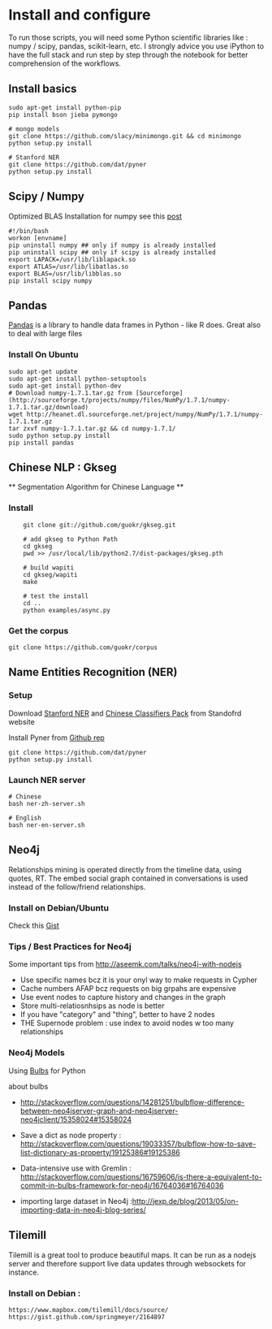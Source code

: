 # Install and configure

To run those scripts, you will need some Python scientific libraries like : numpy / scipy, pandas, scikit-learn, etc. I strongly advice you use iPython to have the full stack and run step by step through the notebook for better comprehension of the workflows.

## Install basics

    sudo apt-get install python-pip
    pip install bson jieba pymongo

    # mongo models
    git clone https://github.com/slacy/minimongo.git && cd minimongo 
    python setup.py install

    # Stanford NER
    git clone https://github.com/dat/pyner
    python setup.py install

## Scipy / Numpy

Optimized BLAS Installation for numpy see this [post](http://williamjohnbert.com/2012/03/how-to-install-accelerated-blas-into-a-python-virtualenv/)

    #!/bin/bash
    workon [envname]
    pip uninstall numpy ## only if numpy is already installed
    pip uninstall scipy ## only if scipy is already installed
    export LAPACK=/usr/lib/liblapack.so
    export ATLAS=/usr/lib/libatlas.so
    export BLAS=/usr/lib/libblas.so
    pip install scipy numpy



## Pandas

[Pandas](http://pandas.pydata.org/) is a library to handle data frames in Python - like R does. Great also to deal with large files

### Install On Ubuntu

    sudo apt-get update
    sudo apt-get install python-setuptools
    sudo apt-get install python-dev
    # Download numpy-1.7.1.tar.gz from [Sourceforge](http://sourceforge.t/projects/numpy/files/NumPy/1.7.1/numpy-1.7.1.tar.gz/download)
    wget http://heanet.dl.sourceforge.net/project/numpy/NumPy/1.7.1/numpy-1.7.1.tar.gz
    tar zxvf numpy-1.7.1.tar.gz && cd numpy-1.7.1/
    sudo python setup.py install
    pip install pandas


## Chinese NLP : Gkseg

** Segmentation Algorithm for Chinese Language ** 

### Install

```
    git clone git://github.com/guokr/gkseg.git

    # add gkseg to Python Path
    cd gkseg
    pwd >> /usr/local/lib/python2.7/dist-packages/gkseg.pth

    # build wapiti
    cd gkseg/wapiti
    make

    # test the install
    cd ..
    python examples/async.py

```

### Get the corpus

    git clone https://github.com/guokr/corpus

## Name Entities Recognition (NER)

### Setup

Download [Stanford NER](http://nlp.stanford.edu/software/CRF-NER.shtml)  and [Chinese Classifiers Pack](http://nlp.stanford.edu/software/CRF-NER.shtml) from Standofrd website

Install Pyner from [Github rep](https://github.com/dat/pyner)

    git clone https://github.com/dat/pyner
    python setup.py install

### Launch NER server

    # Chinese
    bash ner-zh-server.sh
    
    # English
    bash ner-en-server.sh


## Neo4j

Relationships mining is operated directly from the timeline data, using quotes, RT.
The embed social graph contained in conversations is used instead of the follow/friend relationships.


### Install on Debian/Ubuntu 

Check this [Gist](https://gist.github.com/quinn/1307556) 

### Tips / Best Practices for Neo4j
Some important tips from http://aseemk.com/talks/neo4j-with-nodejs

* Use specific names bcz it is your onyl way to make requests in Cypher
* Cache numbers AFAP bcz requests on big grpahs are expensive
* Use event nodes to capture history and changes in the graph
* Store multi-relatiosnhsips as node is better
* If you have "category" and "thing", better to have 2 nodes
* THE Supernode problem : use index to avoid nodes w too many relationships

### Neo4j Models

Using [Bulbs](http://bulbflow.com/) for Python

about bulbs

* http://stackoverflow.com/questions/14281251/bulbflow-difference-between-neo4jserver-graph-and-neo4jserver-neo4jclient/15358024#15358024

* Save a dict as node property : http://stackoverflow.com/questions/19033357/bulbflow-how-to-save-list-dictionary-as-property/19125386#19125386

* Data-intensive use with Gremlin : http://stackoverflow.com/questions/16759606/is-there-a-equivalent-to-commit-in-bulbs-framework-for-neo4j/16764036#16764036

* importing large dataset in Neo4j :http://jexp.de/blog/2013/05/on-importing-data-in-neo4j-blog-series/

## Tilemill

Tilemill is a great tool to produce beautiful maps. It can be run as a nodejs server and therefore support live data updates through websockets for instance. 

### Install on Debian : 
    
    https://www.mapbox.com/tilemill/docs/source/
    https://gist.github.com/springmeyer/2164897